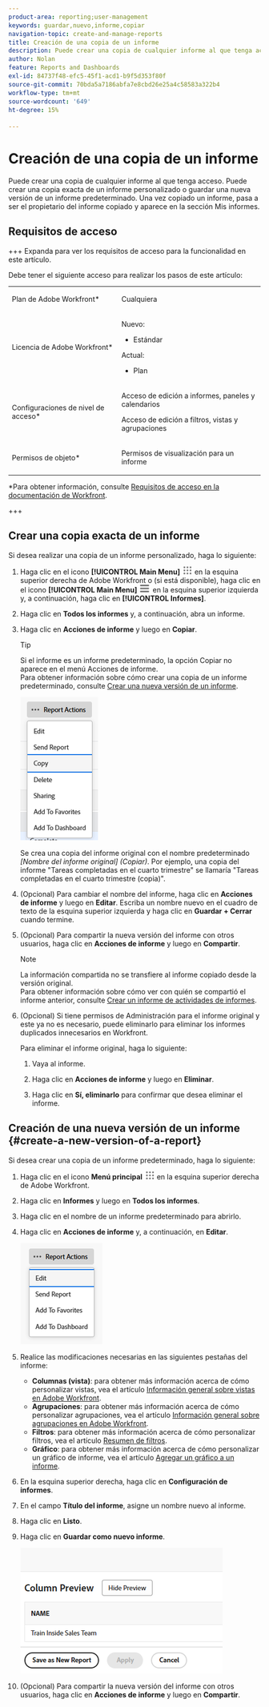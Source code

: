 ```yaml
---
product-area: reporting;user-management
keywords: guardar,nuevo,informe,copiar
navigation-topic: create-and-manage-reports
title: Creación de una copia de un informe
description: Puede crear una copia de cualquier informe al que tenga acceso. Puede crear una copia exacta de un informe personalizado o guardar una nueva versión de un informe predeterminado. Una vez copiado un informe, pasa a ser el propietario del informe copiado y aparece en la sección Mis informes.
author: Nolan
feature: Reports and Dashboards
exl-id: 84737f48-efc5-45f1-acd1-b9f5d353f80f
source-git-commit: 70bda5a7186abfa7e8cbd26e25a4c58583a322b4
workflow-type: tm+mt
source-wordcount: '649'
ht-degree: 15%

---
```


# Creación de una copia de un informe

<!-- Audited: 11/2024 -->

Puede crear una copia de cualquier informe al que tenga acceso. Puede crear una copia exacta de un informe personalizado o guardar una nueva versión de un informe predeterminado. Una vez copiado un informe, pasa a ser el propietario del informe copiado y aparece en la sección Mis informes.

## Requisitos de acceso

+++ Expanda para ver los requisitos de acceso para la funcionalidad en este artículo.

Debe tener el siguiente acceso para realizar los pasos de este artículo:

<table style="table-layout:auto"> 
 <col> 
 <col> 
 <tbody> 
  <tr> 
   <td role="rowheader">Plan de Adobe Workfront*</td> 
   <td> <p>Cualquiera</p> </td> 
  </tr> 
  <tr> 
   <td role="rowheader">Licencia de Adobe Workfront*</td> 
   <td> 
      <p>Nuevo:</p>
         <ul>
         <li><p>Estándar</p></li>
         </ul>
      <p>Actual:</p>
         <ul>
         <li><p>Plan</p></li>
         </ul>
   </td>
  </tr> 
  <tr> 
   <td role="rowheader">Configuraciones de nivel de acceso*</td> 
   <td> <p>Acceso de edición a informes, paneles y calendarios</p> <p>Acceso de edición a filtros, vistas y agrupaciones</p></td> 
  </tr> 
  <tr> 
   <td role="rowheader">Permisos de objeto*</td> 
   <td><p>Permisos de visualización para un informe</p></td> 
  </tr> 
 </tbody> 
</table>

*Para obtener información, consulte [Requisitos de acceso en la documentación de Workfront](/help/quicksilver/administration-and-setup/add-users/access-levels-and-object-permissions/access-level-requirements-in-documentation.md).

+++

## Crear una copia exacta de un informe

Si desea realizar una copia de un informe personalizado, haga lo siguiente:

1. Haga clic en el icono **[!UICONTROL Main Menu]** ![Menú principal](/help/_includes/assets/main-menu-icon.png) en la esquina superior derecha de Adobe Workfront o (si está disponible), haga clic en el icono **[!UICONTROL Main Menu]** ![Menú principal](/help/_includes/assets/main-menu-icon-left-nav.png) en la esquina superior izquierda y, a continuación, haga clic en **[!UICONTROL Informes]**.

1. Haga clic en **Todos los informes** y, a continuación, abra un informe.

1. Haga clic en **Acciones de informe** y luego en **Copiar**.

   >[!TIP]
   >
   >Si el informe es un informe predeterminado, la opción Copiar no aparece en el menú Acciones de informe.\
   >Para obtener información sobre cómo crear una copia de un informe predeterminado, consulte [Crear una nueva versión de un informe](#create-a-new-version-of-a-report).

   ![Copiar informe](assets/unshimmed-report-actions-copy.png)

   Se crea una copia del informe original con el nombre predeterminado _[Nombre del informe original] (Copiar)_. Por ejemplo, una copia del informe &quot;Tareas completadas en el cuarto trimestre&quot; se llamaría &quot;Tareas completadas en el cuarto trimestre (copia)&quot;.

1. (Opcional) Para cambiar el nombre del informe, haga clic en **Acciones de informe** y luego en **Editar**. Escriba un nombre nuevo en el cuadro de texto de la esquina superior izquierda y haga clic en **Guardar + Cerrar** cuando termine.

1. (Opcional) Para compartir la nueva versión del informe con otros usuarios, haga clic en **Acciones de informe** y luego en **Compartir**.

   >[!NOTE]
   >
   >La información compartida no se transfiere al informe copiado desde la versión original.\
   >Para obtener información sobre cómo ver con quién se compartió el informe anterior, consulte [Crear un informe de actividades de informes](../../../reports-and-dashboards/reports/report-usage/create-report-reporting-activities.md#identify).

1. (Opcional) Si tiene permisos de Administración para el informe original y este ya no es necesario, puede eliminarlo para eliminar los informes duplicados innecesarios en Workfront.

   Para eliminar el informe original, haga lo siguiente:

   1. Vaya al informe.

   1. Haga clic en **Acciones de informe** y luego en **Eliminar**.

   1. Haga clic en **Sí, eliminarlo** para confirmar que desea eliminar el informe.

## Creación de una nueva versión de un informe {#create-a-new-version-of-a-report}

Si desea crear una copia de un informe predeterminado, haga lo siguiente:

1. Haga clic en el icono **Menú principal** ![Icono del menú principal](assets/main-menu-icon.png) en la esquina superior derecha de Adobe Workfront.

1. Haga clic en **Informes** y luego en **Todos los informes**.
1. Haga clic en el nombre de un informe predeterminado para abrirlo.
1. Haga clic en **Acciones de informe** y, a continuación, en **Editar**.

   ![Editar informe](assets/unshimmed-report-actions-default-report.png)

1. Realice las modificaciones necesarias en las siguientes pestañas del informe:

   * **Columnas (vista)**: para obtener más información acerca de cómo personalizar vistas, vea el artículo [Información general sobre vistas en Adobe Workfront](../../../reports-and-dashboards/reports/reporting-elements/views-overview.md).
   * **Agrupaciones**: para obtener más información acerca de cómo personalizar agrupaciones, vea el artículo [Información general sobre agrupaciones en Adobe Workfront](../../../reports-and-dashboards/reports/reporting-elements/groupings-overview.md).
   * **Filtros**: para obtener más información acerca de cómo personalizar filtros, vea el artículo [Resumen de filtros](../../../reports-and-dashboards/reports/reporting-elements/filters-overview.md).
   * **Gráfico**: para obtener más información acerca de cómo personalizar un gráfico de informe, vea el artículo [Agregar un gráfico a un informe](../../../reports-and-dashboards/reports/creating-and-managing-reports/add-chart-report.md).

1. En la esquina superior derecha, haga clic en **Configuración de informes**.
1. En el campo **Título del informe**, asigne un nombre nuevo al informe.
1. Haga clic en **Listo**.
1. Haga clic en **Guardar como nuevo informe**.

   ![Guardar como nuevo informe](assets/unshimmed-save-as-new-report.png)

1. (Opcional) Para compartir la nueva versión del informe con otros usuarios, haga clic en **Acciones de informe** y luego en **Compartir**.

